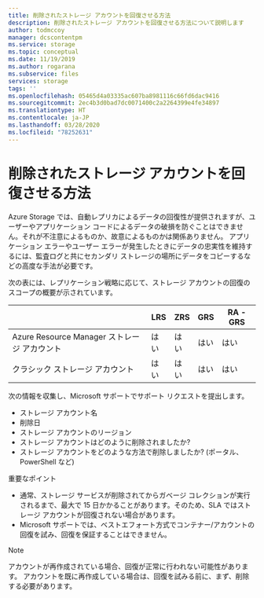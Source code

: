 ```yaml
---
title: 削除されたストレージ アカウントを回復させる方法
description: 削除されたストレージ アカウントを回復させる方法について説明します
author: todmccoy
manager: dcscontentpm
ms.service: storage
ms.topic: conceptual
ms.date: 11/19/2019
ms.author: rogarana
ms.subservice: files
services: storage
tags: ''
ms.openlocfilehash: 05465d4a03335ac607ba8981116c66fd6dac9416
ms.sourcegitcommit: 2ec4b3d0bad7dc0071400c2a2264399e4fe34897
ms.translationtype: HT
ms.contentlocale: ja-JP
ms.lasthandoff: 03/28/2020
ms.locfileid: "78252631"
---
```

# <a name="how-to-recover-a-deleted-storage-account"></a>削除されたストレージ アカウントを回復させる方法

Azure Storage では、自動レプリカによるデータの回復性が提供されますが、ユーザーやアプリケーション コードによるデータの破損を防ぐことはできません。それが不注意によるものか、故意によるものかは関係ありません。 アプリケーション エラーやユーザー エラーが発生したときにデータの忠実性を維持するには、監査ログと共にセカンダリ ストレージの場所にデータをコピーするなどの高度な手法が必要です。

次の表には、レプリケーション戦略に応じて、ストレージ アカウントの回復のスコープの概要が示されています。

| |LRS|ZRS|GRS|RA - GRS|
|---|---|---|---|---|
|Azure Resource Manager ストレージ アカウント|はい|はい|はい|はい|
|クラシック ストレージ アカウント|はい|はい|はい|はい|

次の情報を収集し、Microsoft サポートでサポート リクエストを提出します。

* ストレージ アカウント名
* 削除日
* ストレージ アカウントのリージョン
* ストレージ アカウントはどのように削除されましたか?
* ストレージ アカウントをどのような方法で削除しましたか? (ポータル、PowerShell など)

重要なポイント

* 通常、ストレージ サービスが削除されてからガベージ コレクションが実行されるまで、最大で 15 日かかることがあります。そのため、SLA ではストレージ アカウントが回復されない場合があります。
* Microsoft サポートでは、ベストエフォート方式でコンテナー/アカウントの回復を試み、回復を保証することはできません。

> [!NOTE]
> アカウントが再作成されている場合、回復が正常に行われない可能性があります。 アカウントを既に再作成している場合は、回復を試みる前に、まず、削除する必要があります。
